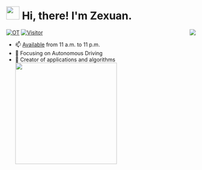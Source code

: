  #### <h1> <img src="https://emojis.slackmojis.com/emojis/images/1650676788/58084/guraboing.gif?1650676788" width="35" /> Hi, there! I'm Zexuan.</h1> 
 <img align="right" src="https://bad-apple-github-readme.vercel.app/api?show_bg=1&username=Kazawaryu&show_icons=true&icon_color=CE1D2D&text_color=718096&bg_color=ffffff" />


[![OT](https://img.shields.io/badge/Work%20OT-300+%20Days-blue?style=flat-square)](https://img.shields.io/badge/Work%20OT-100+%20Days-blue?style=flat-squar)
[![Visitor](https://komarev.com/ghpvc/?username=Kazawaryu&style=flat-square&color=brightgreen&label=Visitor%20Count)](https://komarev.com/ghpvc/?username=Kazawaryu&style=flat-square&color=green&label=Visitor%20Count)
- 📫  [Available](contact.md) from 11 a.m. to 11 p.m. 
- 🔭  Focusing on Autonomous Driving
- 🔨  Creator of applications and algorithms
<a href ="https://spotify-github-profile.kittinanx.com/api/view?uid=31yalwcxop346gwmwggmtciemq3y&redirect=true"><img align="left" src="https://spotify-github-profile.kittinanx.com/api/view?uid=31yalwcxop346gwmwggmtciemq3y&cover_image=true&theme=novatorem&show_offline=false&background_color=121212&interchange=false&bar_color=53b14f&bar_color_cover=false" width="270" />


<!-- ![Top Langs](https://github-readme-stats.vercel.app/api/top-langs/?username=Kazawaryu&hide=jupyter%20notebook,vim%20script,cmake,makefile,batchfile,emacs%20lisp,html,VHDL,SystemVerilog,Tcl,Less,Shell,Stata,Forth&layout=compact&langs_count=8)
 -->
<!--
<div align=center><img src="https://spotify-recently-played-readme.vercel.app/api?user=31yalwcxop346gwmwggmtciemq3y&count=2&width=800" width="800"></div>
-->

<!--
**Kazawaryu/Kazawaryu** is a ✨ _special_ ✨ repository because its `README.md` (this file) appears on your GitHub profile.

Here are some ideas to get you started:

- 🔭 I’m currently working on ...
- 🌱 I’m currently learning ...
- 👯 I’m looking to collaborate on ...
- 🤔 I’m looking for help with ...
- 💬 Ask me about ...
- 📫 How to reach me: ...
- 😄 Pronouns: ...
- ⚡ Fun fact: ...
-->
